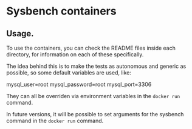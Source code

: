 # Sysbench containers


## Usage.

To use the containers, you can check the README files inside each directory, for information on each of these specifically.

The idea behind this is to make the tests as autonomous and generic as possible, so some default variables are used, like:

mysql_user=root
mysql_password=root
mysql_port=3306

They can all be overriden via environment variables in the `docker run` command.

In future versions, it will be possible to set arguments for the sysbench command in the `docker run` command.

